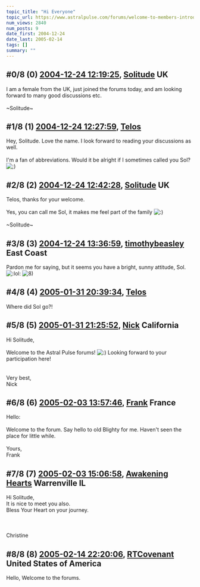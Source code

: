 ```yaml
---
topic_title: "Hi Everyone"
topic_url: https://www.astralpulse.com/forums/welcome-to-members-introductions!/hi-everyone-16027
num_views: 2840
num_posts: 9
date_first: 2004-12-24
date_last: 2005-02-14
tags: []
summary: ""
---
```


## \#0/8 (0) [2004-12-24 12:19:25](https://www.astralpulse.com/forums/index.php?msg=139527), [Solitude](https://www.astralpulse.com/forums/profile/?u=7741) UK ##
<section>
I am a female from the UK, just joined the forums today, and am looking forward to many good discussions etc.
<br>
<br>
~Solitude~
</section>

## \#1/8 (1) [2004-12-24 12:27:59](https://www.astralpulse.com/forums/index.php?msg=139533), [Telos](https://www.astralpulse.com/forums/profile/?u=6496)  ##
<section>
Hey, Solitude. Love the name. I look forward to reading your discussions as well.
<br>
<br>
I'm a fan of abbreviations. Would it be alright if I sometimes called you Sol?
<img alt=";)" class="smiley" src="https://www.astralpulse.com/forums/Smileys/fugue/wink.png" title="Wink"/>
</section>

## \#2/8 (2) [2004-12-24 12:42:28](https://www.astralpulse.com/forums/index.php?msg=139535), [Solitude](https://www.astralpulse.com/forums/profile/?u=7741) UK ##
<section>
Telos, thanks for your welcome.
<br>
<br>
Yes, you can call me Sol, it makes me feel part of the family
<img alt=":)" class="smiley" src="https://www.astralpulse.com/forums/Smileys/fugue/smiley.png" title="Smiley"/>
<br>
<br>
~Solitude~
</section>

## \#3/8 (3) [2004-12-24 13:36:59](https://www.astralpulse.com/forums/index.php?msg=139537), [timothybeasley](https://www.astralpulse.com/forums/profile/?u=7708) East Coast ##
<section>
Pardon me for saying, but it seems you have a bright, sunny attitude, Sol.
<img alt=":lol:" class="smiley" src="https://www.astralpulse.com/forums/Smileys/fugue/cheesy.png" title="Cheesy"/>
<img alt="8)" class="smiley" src="https://www.astralpulse.com/forums/Smileys/fugue/cool.png" title="Cool"/>
</section>

## \#4/8 (4) [2005-01-31 20:39:34](https://www.astralpulse.com/forums/index.php?msg=146197), [Telos](https://www.astralpulse.com/forums/profile/?u=6496)  ##
<section>
Where did Sol go?!
</section>

## \#5/8 (5) [2005-01-31 21:25:52](https://www.astralpulse.com/forums/index.php?msg=146201), [Nick](https://www.astralpulse.com/forums/profile/?u=2080) California ##
<section>
Hi Solitude,
<br>
<br>
Welcome to the Astral Pulse forums!
<img alt=":)" class="smiley" src="https://www.astralpulse.com/forums/Smileys/fugue/smiley.png" title="Smiley"/>
Looking forward to your participation here!
<br>
<br>
<br>
Very best,
<br>
Nick
</section>

## \#6/8 (6) [2005-02-03 13:57:46](https://www.astralpulse.com/forums/index.php?msg=146802), [Frank](https://www.astralpulse.com/forums/profile/?u=359) France ##
<section>
Hello:
<br>
<br>
Welcome to the forum. Say hello to old Blighty for me. Haven't seen the place for little while.
<br>
<br>
Yours,
<br>
Frank
</section>

## \#7/8 (7) [2005-02-03 15:06:58](https://www.astralpulse.com/forums/index.php?msg=146819), [Awakening Hearts](https://www.astralpulse.com/forums/profile/?u=8259) Warrenville IL ##
<section>
Hi Solitude,
<br>
It is nice to meet you also.
<br>
Bless Your Heart on your journey.
<br>
<br>
<br>
<br>
Christine
</section>

## \#8/8 (8) [2005-02-14 22:20:06](https://www.astralpulse.com/forums/index.php?msg=149524), [RTCovenant](https://www.astralpulse.com/forums/profile/?u=8389) United States of America ##
<section>
Hello, Welcome to the forums.
</section>